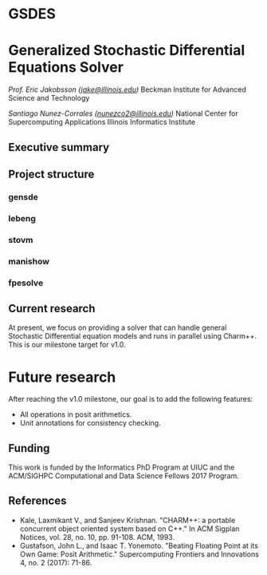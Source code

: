 # GSDES
# Generalized Stochastic Differential Equations Solver

*Prof. Eric Jakobsson (jake@illinois.edu)*
Beckman Institute for Advanced Science and Technology

*Santiago Nunez-Corrales (nunezco2@illinois.edu)*
National Center for Supercomputing Applications
Illinois Informatics Institute

## Executive summary

## Project structure

### gensde

### lebeng

### stovm

### manishow

### fpesolve

## Current research

At present, we focus on providing a solver that can handle general Stochastic
Differential equation models and runs in parallel using Charm++. This is our
milestone target for v1.0.

# Future research

After reaching the v1.0 milestone, our goal is to add the following features:

* All operations in posit arithmetics.
* Unit annotations for consistency checking.

## Funding

This work is funded by the Informatics PhD Program at UIUC and the ACM/SIGHPC
Computational and Data Science Fellows 2017 Program.

## References

* Kale, Laxmikant V., and Sanjeev Krishnan. "CHARM++: a portable concurrent
object oriented system based on C++." In ACM Sigplan Notices, vol. 28, no. 10,
pp. 91-108. ACM, 1993.
* Gustafson, John L., and Isaac T. Yonemoto. "Beating Floating Point at its Own
Game: Posit Arithmetic." Supercomputing Frontiers and Innovations 4, no. 2
(2017): 71-86.
